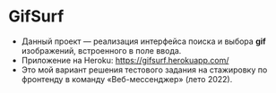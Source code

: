 # GifSurf

* Данный проект — реализация интерфейса поиска и выбора **gif** изображений, встроенного в поле ввода.
* Приложение на Heroku: https://gifsurf.herokuapp.com/
* Это мой вариант решения тестового задания на стажировку по фронтенду в команду «Веб-мессенджер» (лето 2022).
